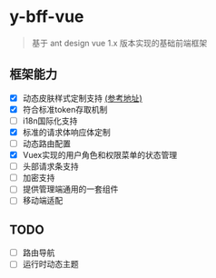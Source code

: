 # y-bff-vue

> 基于 ant design vue 1.x 版本实现的基础前端框架

## 框架能力

- [x] 动态皮肤样式定制支持 [\(参考地址\)](https://segmentfault.com/a/1190000016061608)
- [x] 符合标准token存取机制
- [ ] i18n国际化支持
- [x] 标准的请求体响应体定制
- [ ] 动态路由配置
- [x] Vuex实现的用户角色和权限菜单的状态管理
- [ ] 头部请求条支持
- [ ] 加密支持
- [ ] 提供管理端通用的一套组件
- [ ] 移动端适配

## TODO

- [ ] 路由导航
- [ ] 运行时动态主题
